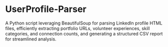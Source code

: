# UserProfile-Parser
A Python script leveraging BeautifulSoup for parsing LinkedIn profile HTML files, efficiently extracting portfolio URLs, volunteer experiences, skill categories, and connection counts, and generating a structured CSV report for streamlined analysis.
